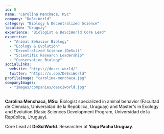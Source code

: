 ```yaml
---
id: 8
name: "Carolina Menchaca, MSc"
company: "DeSciWorld"
category: "Biology & Decentralized Science"
location: "Uruguay"
experience: "Biologist & DeSciWorld Core Lead"
expertise:
  - "Animal Behavior Biology"
  - "Ecology & Evolution"
  - "Decentralized Science (DeSci)"
  - "Scientific Research Leadership"
  - "Conservation Biology"
socialLinks:
  website: "https://desci.world/"
  twitter: "https://x.com/DeSciWorld"
profileImage: "carolina-menchaca.jpg"
companyImages:
  - "images/companies/desciworld.jpg"
---
```


**Carolina Menchaca, MSc:** Biologist specialized in animal behavior (Facultad de Ciencias, Universidad de la República, Uruguay) and Master's in Ecology and Evolution (Basic Sciences Development Program, Universidad de la República, Uruguay). 

Core Lead at **DeSciWorld**. Researcher at **Yaqu Pacha Uruguay**.